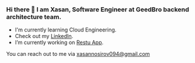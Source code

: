 ### Hi there 👋 I am Xasan, Software Engineer at GeedBro backend architecture team.

- I'm currently learning Cloud Engineering.
- Check out my [LinkedIn](https://linkedin.com/in/xasannosirov).
- I’m currently working on [Restu App](https://play.google.com/store/apps/details?id=uz.restu.mobile).

You can reach out to me via xasannosirov094@gmail.com

